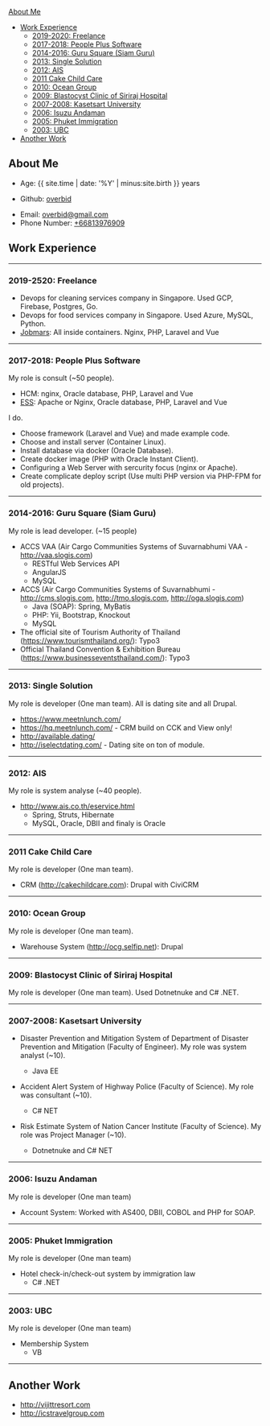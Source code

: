 
[About Me](#about-me)
- [Work Experience](#work-experience)
  - [2019-2020: Freelance](#2019-2520-freelance)
  - [2017-2018: People Plus Software](#2017-2018-people-plus-software)
  - [2014-2016: Guru Square (Siam Guru)](#2014-2016-guru-square-siam-guru)
  - [2013: Single Solution](#2013-single-solution)
  - [2012: AIS](#2012-ais)
  - [2011 Cake Child Care](#2011-cake-child-care)
  - [2010: Ocean Group](#2010-ocean-group)
  - [2009: Blastocyst Clinic of Siriraj Hospital](#2009-blastocyst-clinic-of-siriraj-hospital)
  - [2007-2008: Kasetsart University](#2007-2008-kasetsart-university)
  - [2006: Isuzu Andaman](#2006-isuzu-andaman)
  - [2005: Phuket Immigration](#2005-phuket-immigration)
  - [2003: UBC](#2003-ubc)
- [Another Work](#another-work)

## About Me

* Age: {{ site.time | date: '%Y' | minus:site.birth }} years
<!-- * In Love with Drupal: {{ site.time | date: '%Y' | minus:site.drupal_found }} years -->
* Github: [overbid](https://github.com/overbid)
<!-- * Drupal.org: [overbid](https://www.drupal.org/u/overbid) -->
* Email: [overbid@gmail.com](mailto:overbid@gmail.com)
* Phone Number: [+66813976909](tel:+66813976909)

## Work Experience

***
### 2019-2520: Freelance
* Devops for cleaning services company in Singapore. Used GCP, Firebase, Postgres, Go.
* Devops for food services company in Singapore. Used Azure, MySQL, Python.
* [Jobmars](http://jobmars.eventpass.co/account/login): All inside containers. Nginx, PHP, Laravel and Vue

***
### 2017-2018: People Plus Software
My role is consult (~50 people).
* HCM: nginx, Oracle database, PHP, Laravel and Vue
* [ESS](https://essonline.peopleplus.co.th): Apache or Nginx, Oracle database, PHP, Laravel and Vue

I do.
* Choose framework (Laravel and Vue) and made example code.
* Choose and install server (Container Linux).
* Install database via docker (Oracle Database).
* Create docker image (PHP with Oracle Instant Client).
* Configuring a Web Server with sercurity focus (nginx or Apache).
* Create complicate deploy script (Use multi PHP version via PHP-FPM for old projects).

***
### 2014-2016: Guru Square (Siam Guru)
My role is lead developer. (~15 people)
* ACCS VAA (Air Cargo Communities Systems of Suvarnabhumi VAA - http://vaa.slogis.com)
    * RESTful Web Services API
    * AngularJS
    * MySQL
* ACCS (Air Cargo Communities Systems of Suvarnabhumi - http://cms.slogis.com, http://tmo.slogis.com, http://oga.slogis.com)
    * Java (SOAP): Spring, MyBatis
    * PHP: Yii, Bootstrap, Knockout
    * MySQL
* The official site of Tourism Authority of Thailand (https://www.tourismthailand.org/): Typo3
* Official Thailand Convention & Exhibition Bureau (https://www.businesseventsthailand.com/): Typo3

***
### 2013: Single Solution
My role is developer (One man team). All is dating site and all Drupal.
* https://www.meetnlunch.com/
* https://hq.meetnlunch.com/ - CRM build on CCK and View only!
* http://available.dating/
* http://iselectdating.com/ - Dating site on ton of module.

***
### 2012: AIS
My role is system analyse (~40 people).
*  http://www.ais.co.th/eservice.html
    * Spring, Struts, Hibernate
    * MySQL, Oracle, DBII and finaly is Oracle

***
### 2011 Cake Child Care
My role is developer (One man team).
* CRM (http://cakechildcare.com): Drupal with CiviCRM

***
### 2010: Ocean Group
My role is developer (One man team).
* Warehouse System (http://ocg.selfip.net): Drupal

***
### 2009: Blastocyst Clinic of Siriraj Hospital
My role is developer (One man team). Used Dotnetnuke and C# .NET.

***
### 2007-2008: Kasetsart University
* Disaster Prevention and Mitigation System of Department of Disaster Prevention and Mitigation (Faculty of Engineer). My role was system analyst (~10).
    * Java EE

* Accident Alert System of Highway Police (Faculty of Science). My role was consultant (~10).
    * C# NET

* Risk Estimate System of Nation Cancer Institute (Faculty of Science). My role was Project Manager (~10).
    * Dotnetnuke and C# NET

***
### 2006: Isuzu Andaman
My role is developer (One man team)
* Account System: Worked with AS400, DBII, COBOL and PHP for SOAP.

***
### 2005: Phuket Immigration 
My role is developer (One man team)
* Hotel check-in/check-out system by immigration law
    * C# .NET

***
### 2003: UBC
My role is developer (One man team)
* Membership System
    * VB

***
## Another Work
* http://vijittresort.com
* http://icstravelgroup.com
